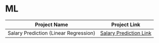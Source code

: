 # ML


| Project Name     | Project Link |
| ----------- | ----------- |
| Salary Prediction (Linear Regression)      | [Salary Prediction Link](https://royninja.github.io/ML/Salary%20vs%20Experience%20(Linear%20Regression)/mnist-model/index.html)       |

